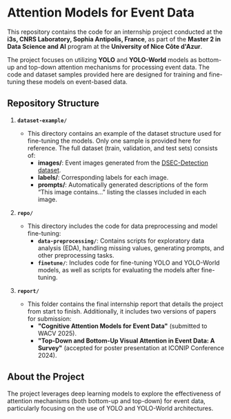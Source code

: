 # Attention Models for Event Data

This repository contains the code for an internship project conducted at the **i3s, CNRS Laboratory, Sophia Antipolis, France**, as part of the **Master 2 in Data Science and AI** program at the **University of Nice Côte d'Azur**.

The project focuses on utilizing **YOLO** and **YOLO-World** models as bottom-up and top-down attention mechanisms for processing event data. The code and dataset samples provided here are designed for training and fine-tuning these models on event-based data.

## Repository Structure

1. **`dataset-example/`**
   - This directory contains an example of the dataset structure used for fine-tuning the models. Only one sample is provided here for reference. The full dataset (train, validation, and test sets) consists of:
     - **images/**: Event images generated from the [DSEC-Detection dataset](https://github.com/uzh-rpg/DSEC).
     - **labels/**: Corresponding labels for each image.
     - **prompts/**: Automatically generated descriptions of the form “This image contains...” listing the classes included in each image.

2. **`repo/`**
   - This directory includes the code for data preprocessing and model fine-tuning:
     - **`data-preprocessing/`**: Contains scripts for exploratory data analysis (EDA), handling missing values, generating prompts, and other preprocessing tasks.
     - **`finetune/`**: Includes code for fine-tuning YOLO and YOLO-World models, as well as scripts for evaluating the models after fine-tuning.

3. **`report/`**
   - This folder contains the final internship report that details the project from start to finish. Additionally, it includes two versions of papers for submission:
     - **"Cognitive Attention Models for Event Data"** (submitted to WACV 2025).
     - **"Top-Down and Bottom-Up Visual Attention in Event Data: A Survey"** (accepted for poster presentation at ICONIP Conference 2024).

## About the Project

The project leverages deep learning models to explore the effectiveness of attention mechanisms (both bottom-up and top-down) for event data, particularly focusing on the use of YOLO and YOLO-World architectures.


